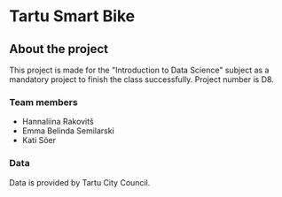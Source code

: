 # Tartu Smart Bike

## About the project 
This project is made for the "Introduction to Data Science" subject as a mandatory project to finish the class successfully.
Project number is D8.

### Team members
* Hannaliina Rakovitš
* Emma Belinda Semilarski
* Kati Sõer

### Data
Data is provided by Tartu City Council.
